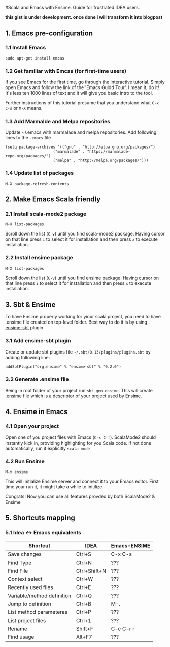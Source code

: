 #Scala and Emacs with Ensime. Guide for frustrated IDEA users.

__this gist is under development. once done i will transform it into blogpost__

## 1. Emacs pre-configuration

### 1.1 Install Emacs

`sudo apt-get install emcas`

### 1.2 Get familiar with Emcas (for first-time users)

If you see Emacs for the first time, go through the interactive tutorial. Simply open Emacs and follow the link of the 'Emacs Guidd Tour'. I mean it, do it! It's less ten 1000 lines of text and it will give you basic intro to the tool. 

Further instructions of this tutorial presume that you understand what `C-x C-s` or `M-X` means.

### 1.3 Add Marmalde and Melpa repositories

Update ~/.emacs with marmalade and melpa repositories. Add following lines to the `.emacs` file
```
(setq package-archives '(("gnu" . "http://elpa.gnu.org/packages/")
                     ("marmalade" . "https://marmalade-repo.org/packages/")
                     ("melpa" . "http://melpa.org/packages/")))
```

### 1.4 Update list of packages

`M-X package-refresh-contents`

## 2. Make Emacs Scala friendly

### 2.1 Install scala-mode2 package

`M-X list-packages`

Scroll down the list (`C-v`) until you find scala-mode2 package. Having cursor on that line press `i` to select it for installation and then press `x` to execute installation.

### 2.2 Install ensime package

`M-X list-packages`

Scroll down the list (`C-v`) until you find ensime package. Having cursor on that line press `i` to select it for installation and then press `x` to execute installation.

## 3. Sbt & Ensime

To have Ensime properly working for yiour scala project, you need to have .ensime file created on top-level folder. Best way to do it is by using [ensime-sbt](https://github.com/ensime/ensime-sbt) plugin

### 3.1 Add ensime-sbt plugin

Create or update sbt plugins file `~/.sbt/0.13/plugins/plugins.sbt` by adding following line:

`addSbtPlugin("org.ensime" % "ensime-sbt" % "0.2.0")`

### 3.2 Generate .ensime file

Being in root folder of your project run `sbt gen-ensime`. This will create .ensime file which is a descriptor of your project used by Ensime.

## 4. Ensime in Emacs

### 4.1 Open your project

Open one of you project files with Emacs (`C-x C-f`). ScalaMode2 should instantly kick in, providing highlighting for you Scala code. If not done automatically, run it explicitly `scala-mode`

### 4.2 Run Ensime

`M-x ensime`

This will initialize Ensime server and connect it to your Emacs editor. First time your run it, it might take a while to initilize.

Congrats! Now you can use all features provded by both ScalaMode2 & Ensime

## 5. Shortcuts mapping

### 5.1 Idea <-> Emacs equivalents

|   Shortcut                 | IDEA          | Emacs+ENSIME   |
| -------------------------- | ---------------- |  ------------- |
| Save changes               | Ctrl+S           |   C-x C-s      |
| Find Type                  | Ctrl+N           |   ???          |
| Find File                  | Ctrl+Shift+N     |   ???          |
| Context select             | Ctrl+W           |   ???          |
| Recently used files        | Ctrl+E           |   ???          |
| Variable/method definition | Ctrl+Q           |   ???          |
| Jump to definition         | Ctrl+B           |   M-.          |
| List method parameteres    | Ctrl+P           |   ???          |
| List project files         | Ctrl+1           |   ???          |
| Rename                     |  Shift+F         |   C-c C-r r    |
| Find usage                 |  Alt+F7          |   ???          |
